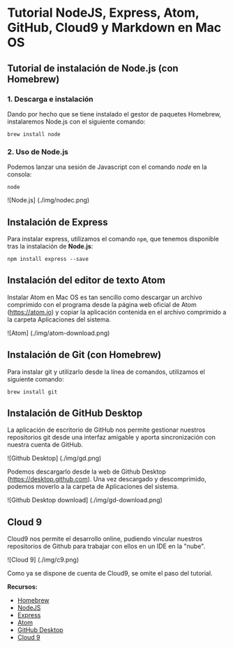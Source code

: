 Tutorial NodeJS, Express, Atom, GitHub, Cloud9 y Markdown en Mac OS
===================

## Tutorial de instalación de Node.js (con Homebrew)


### 1. Descarga e instalación

Dando por hecho que se tiene instalado el gestor de paquetes Homebrew, instalaremos Node.js con el siguiente comando:

```
brew install node
```

### 2. Uso de Node.js

Podemos lanzar una sesión de Javascript con el comando *node* en la consola:

```
node
```

![Node.js] (./img/nodec.png)

## Instalación de Express

Para instalar express, utilizamos el comando `npm`, que tenemos disponible tras la instalación de **Node.js**:

```
npm install express --save
```

## Instalación del editor de texto Atom

Instalar Atom en Mac OS es tan sencillo como descargar un archivo comprimido con el programa desde
la página web oficial de Atom (https://atom.io) y copiar la aplicación contenida en el archivo comprimido
a la carpeta Aplicaciones del sistema.

![Atom] (./img/atom-download.png)


## Instalación de Git (con Homebrew)

Para instalar git y utilizarlo desde la línea de comandos, utilizamos el siguiente comando:

```
brew install git
```

## Instalación de GitHub Desktop

La aplicación de escritorio de GitHub nos permite gestionar nuestros repositorios git desde una interfaz
amigable y aporta sincronización con nuestra cuenta de GitHub.

![Github Desktop] (./img/gd.png)

Podemos descargarlo desde la web de Github Desktop (https://desktop.github.com). Una vez descargado y descomprimido,
podemos moverlo a la carpeta de Aplicaciones del sistema.

![Github Desktop download] (./img/gd-download.png)

## Cloud 9

Cloud9 nos permite el desarrollo online, pudiendo vincular nuestros repositorios de Github para trabajar con ellos
en un IDE en la "nube".

![Cloud 9] (./img/c9.png)

Como ya se dispone de cuenta de Cloud9, se omite el paso del tutorial.


**Recursos:**

* [Homebrew](http://brew.sh)
* [NodeJS](https://nodejs.org)
* [Express](http://expressjs.com)
* [Atom](https://atom.io)
* [GitHub Desktop](https://desktop.github.com)
* [Cloud 9](https://c9.io)
